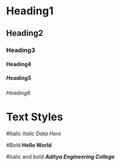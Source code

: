 # Heading1
## Heading2
### Heading3
#### Heading4
##### Heading5
###### Heading6

# Text Styles

#Italic
*Italic Data Here* 

#Bold
**Hello World**

#italic and bold
***Aditya Engineering College***

